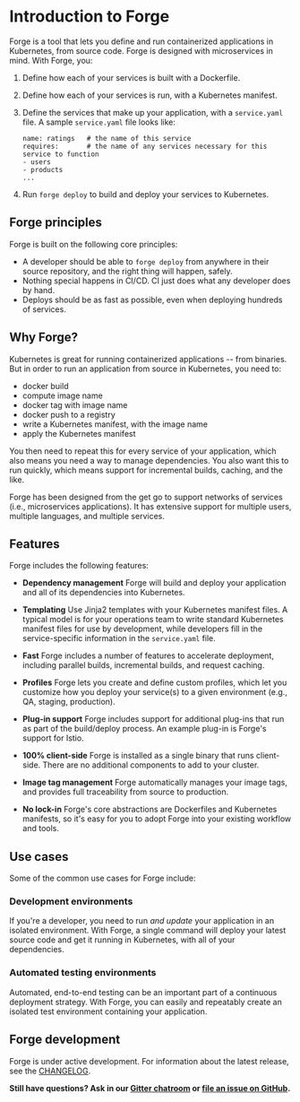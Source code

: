 # Introduction to Forge

Forge is a tool that lets you define and run containerized applications in Kubernetes, from source code. Forge is designed with microservices in mind. With Forge, you:

1. Define how each of your services is built with a Dockerfile.
2. Define how each of your services is run, with a Kubernetes manifest.
3. Define the services that make up your application, with a `service.yaml` file. A sample `service.yaml` file looks like:

   ```
   name: ratings   # the name of this service
   requires:       # the name of any services necessary for this service to function
   - users
   - products
   ...
   ```

4. Run `forge deploy` to build and deploy your services to Kubernetes.

## Forge principles

Forge is built on the following core principles:

* A developer should be able to `forge deploy` from anywhere in their source repository, and the right thing will happen, safely.
* Nothing special happens in CI/CD. CI just does what any developer does by hand.
* Deploys should be as fast as possible, even when deploying hundreds of services.

## Why Forge?

Kubernetes is great for running containerized applications -- from binaries. But in order to run an application from source in Kubernetes, you need to:

* docker build
* compute image name
* docker tag with image name
* docker push to a registry
* write a Kubernetes manifest, with the image name
* apply the Kubernetes manifest

You then need to repeat this for every service of your application, which also means you need a way to manage dependencies. You also want this to run quickly, which means support for incremental builds, caching, and the like.

Forge has been designed from the get go to support networks of services (i.e., microservices applications). It has extensive support for multiple users, multiple languages, and multiple services.

## Features

Forge includes the following features:

* **Dependency management** Forge will build and deploy your application and all of its dependencies into Kubernetes.

* **Templating** Use Jinja2 templates with your Kubernetes manifest files. A typical model is for your operations team to write standard Kubernetes manifest files for use by development, while developers fill in the service-specific information in the `service.yaml` file.

* **Fast** Forge includes a number of features to accelerate deployment, including parallel builds, incremental builds, and request caching.

* **Profiles** Forge lets you create and define custom profiles, which let you customize how you deploy your service(s) to a given environment (e.g., QA, staging, production).

* **Plug-in support** Forge includes support for additional plug-ins that run as part of the build/deploy process. An example plug-in is Forge's support for Istio.

* **100% client-side** Forge is installed as a single binary that runs client-side. There are no additional components to add to your cluster.

* **Image tag management** Forge automatically manages your image tags, and provides full traceability from source to production.

* **No lock-in** Forge's core abstractions are Dockerfiles and Kubernetes manifests, so it's easy for you to adopt Forge into your existing workflow and tools.

## Use cases

Some of the common use cases for Forge include:

### Development environments

If you're a developer, you need to run *and update* your application in an isolated environment. With Forge, a single command will deploy your latest source code and get it running in Kubernetes, with all of your dependencies.

### Automated testing environments

Automated, end-to-end testing can be an important part of a continuous deployment strategy. With Forge, you can easily and repeatably create an isolated test environment containing your application.

## Forge development

Forge is under active development. For information about the latest release, see the [CHANGELOG](../reference/changelog.html).

**Still have questions? Ask in our [Gitter chatroom](https://gitter.im/datawire/forge) or [file an issue on GitHub](https://github.com/datawire/forge/issues/new).**
